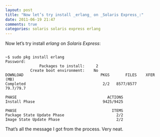 ```yaml
---
layout: post
title: "Now let’s try install _erlang_ on _Solaris Express_:"
date: 2011-06-19 21:47
comments: true
categories: solaris solaris express erlang
---
```


Now let’s try install _erlang_ on _Solaris Express_:

```

~$ sudo pkg install erlang
Password: 
               Packages to install:     2
           Create boot environment:    No
DOWNLOAD                                  PKGS       FILES    XFER (MB)
Completed                                  2/2   8577/8577    79.7/79.7

PHASE                                        ACTIONS
Install Phase                              9425/9425 

PHASE                                          ITEMS
Package State Update Phase                       2/2 
Image State Update Phase                         2/2 

```

That’s all the message I got from the process. Very neat.

